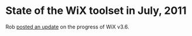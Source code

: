 # State of the WiX toolset in July, 2011

Rob <a href="http://robmensching.com/blog/posts/2011/7/30/State-of-the-WiX-toolset-July-2011">posted an update</a> on the progress of WiX v3.6.
